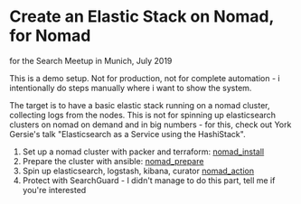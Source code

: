 # Create an Elastic Stack on Nomad, for Nomad
for the Search Meetup in Munich, July 2019

This is a demo setup. Not for production, not for complete automation - i intentionally do steps manually where i want to show the system.

The target is to have a basic elastic stack running on a nomad cluster, collecting logs from the nodes. This is not for spinning up elasticsearch clusters on nomad on demand and in big numbers - for this, check out York Gersie's talk "Elasticsearch as a Service using the HashiStack".

1. Set up a nomad cluster with packer and terraform: [nomad\_install](./nomad_install)
2. Prepare the cluster with ansible: [nomad\_prepare](./nomad_prepare)
3. Spin up elasticsearch, logstash, kibana, curator [nomad\_action](./nomad_action)
3. Protect with SearchGuard - I didn't manage to do this part, tell me if you're interested
